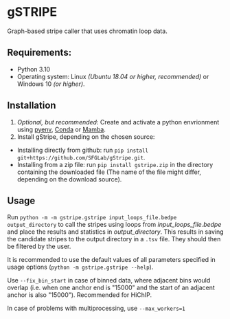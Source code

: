 # gSTRIPE

Graph-based stripe caller that uses chromatin loop data.

## Requirements:

* Python 3.10
* Operating system: Linux *(Ubuntu 18.04 or higher, recommended)* or Windows 10 *(or higher)*.

## Installation

1. *Optional, but recommended*: Create and activate a python envrionment using [pyenv](https://github.com/pyenv/pyenv), [Conda](https://docs.conda.io/projects/conda/en/latest/user-guide/tasks/manage-environments.html) or [Mamba](https://mamba.readthedocs.io/en/latest/index.html).
2. Install gStripe, depending on the chosen source:
  * Installing directly from github: run `pip install git+https://github.com/SFGLab/gStripe.git`.
  * Installing from a zip file: run `pip install gstripe.zip` in the directory containing the downloaded file (The name of the file might differ, depending on the download source).

## Usage

Run `python -m -m gstripe.gstripe input_loops_file.bedpe output_directory` to call the stripes using loops from _input_loops_file.bedpe_ and place the results and statistics in _output_directory_.
This results in saving the candidate stripes to the output directory in a `.tsv` file. They should then be filtered by the user.

It is recommended to use the default values of all parameters specified in usage options (`python -m gstripe.gstripe --help`).

Use `--fix_bin_start` in case of binned data, where adjacent bins would overlap (i.e. when one anchor end is "15000" and the start of an adjacent anchor is also "15000"). Recommended for HiChIP.

In case of problems with multiprocessing, use `--max_workers=1`
